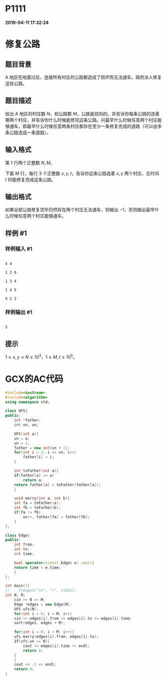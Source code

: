 
# P1111

**2019-04-11 17:32:24**
    
# 修复公路

## 题目背景

A 地区在地震过后，连接所有村庄的公路都造成了损坏而无法通车。政府派人修复这些公路。

## 题目描述

给出 A 地区的村庄数 $N$，和公路数 $M$，公路是双向的。并告诉你每条公路的连着哪两个村庄，并告诉你什么时候能修完这条公路。问最早什么时候任意两个村庄能够通车，即最早什么时候任意两条村庄都存在至少一条修复完成的道路（可以由多条公路连成一条道路）。

## 输入格式

第 $1$ 行两个正整数 $N,M$。

下面 $M$ 行，每行 $3$ 个正整数 $x,y,t$，告诉你这条公路连着 $x,y$ 两个村庄，在时间 $t$ 时能修复完成这条公路。

## 输出格式

如果全部公路修复完毕仍然存在两个村庄无法通车，则输出 $-1$，否则输出最早什么时候任意两个村庄能够通车。

## 样例 #1

### 样例输入 #1

```
4 4
1 2 6
1 3 4
1 4 5
4 2 3
```

### 样例输出 #1

```
5
```

## 提示

$1\leq x, y\leq N \le 10 ^ 3$，$1\leq M, t \le 10 ^ 5$。

# GCX的AC代码
```cpp
#include<iostream>
#include<algorithm>
using namespace std;

class UFS{
public:
    int *father;
    int vn, un;

    UFS(int a){
	vn = a;
	un = 1;
	father = new int[vn + 1];
	for(int i = 1; i <= vn; i++)
	    father[i] = i;
    }

    int toFather(int a){
	if(father[a] == a)
	    return a;
	return father[a] = toFather(father[a]);
    }

    void marry(int a, int b){
	int fa = toFather(a);
	int fb = toFather(b);
	if(fa != fb)
	    un++, father[fa] = father[fb];
    }
};

class Edge{
public:
    int from;
    int to;
    int time;

    bool operator<(const Edge& e) const{
	return time < e.time;
    }
};

int main(){
//    freopen("in", "r", stdin);
int N, M;
    cin >> N >> M;
    Edge *edges = new Edge[M];
    UFS ufs(N);
    for(int i = 0; i < M; i++)
	cin >> edges[i].from >> edges[i].to >> edges[i].time;
    sort(edges, edges + M);

    for(int i = 0; i < M; i++){
	ufs.marry(edges[i].from, edges[i].to);
	if(ufs.un == N){
	    cout << edges[i].time << endl;
	    return 0;
	}
    }
    cout << -1 << endl;
    return 0;
}

```

